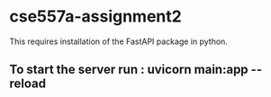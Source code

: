 # cse557a-assignment2

This requires installation of the FastAPI package in python. 

## To start the server run : uvicorn main:app --reload 
